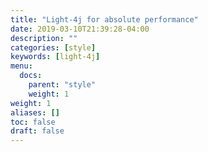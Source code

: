 ```yaml
---
title: "Light-4j for absolute performance"
date: 2019-03-10T21:39:28-04:00
description: ""
categories: [style]
keywords: [light-4j]
menu:
  docs:
    parent: "style"
    weight: 1
weight: 1
aliases: []
toc: false
draft: false
---
```


